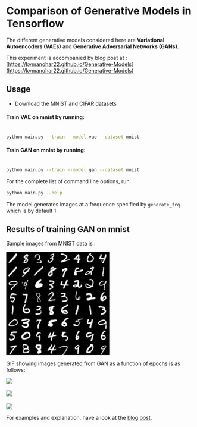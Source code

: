 # Comparison of Generative Models in Tensorflow

The different generative models considered here are **Variational Autoencoders (VAEs)** and **Generative Adversarial Networks (GANs)**.

This experiment is accompanied by blog post at : [https://kvmanohar22.github.io/Generative-Models](https://kvmanohar22.github.io/Generative-Models)

## Usage

- Download the MNIST and CIFAR datasets

#### Train VAE on mnist by running:
```bash

python main.py --train --model vae --dataset mnist
```
#### Train GAN on mnist by running:

```bash

python main.py --train --model gan --dataset mnist
```

For the complete list of command line options, run:

```bash
python main.py --help
```

The model generates images at a frequence specified by `generate_frq` which is by default 1.

## Results of training GAN on mnist

Sample images from MNIST data is :

<img src="images/target_mnist.jpg" width="55%" align="center">

GIF showing images generated from GAN as a function of epochs is as follows:

![](http://kvfrans.com/content/images/2017/03/Screen-Shot-2017-03-01-at-11-09-09-PM-1.png)

![](http://kvfrans.com/content/images/2017/03/Screen-Shot-2017-03-01-at-11-09-13-PM.png)

<img align="center" src="images/gan.gif">

For examples and explanation, have a look at the [blog post](https://kvmanohar22.github.io/Generative-Models).
